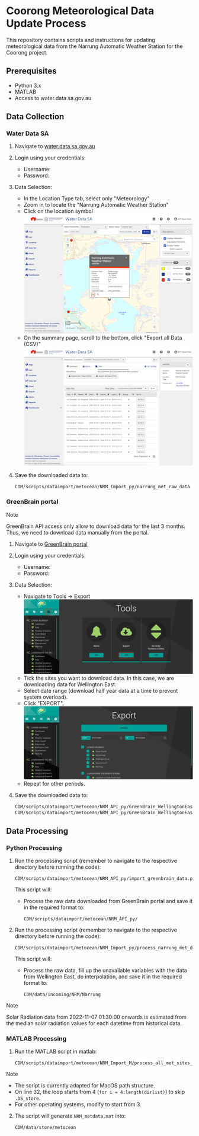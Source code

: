 # Coorong Meteorological Data Update Process

This repository contains scripts and instructions for updating meteorological data from the Narrung Automatic Weather Station for the Coorong project.

## Prerequisites

- Python 3.x
- MATLAB
- Access to water.data.sa.gov.au

## Data Collection

### Water Data SA

1. Navigate to [water.data.sa.gov.au](https://water.data.sa.gov.au/)

2. Login using your credentials:
   - Username: <your username>
   - Password: <your password>

3. Data Selection:
   - In the Location Type tab, select only "Meteorology"
   - Zoom in to locate the "Narrung Automatic Weather Station"
   - Click on the location symbol
   ![Location Selection](NRM_Import_demo/WaterDataSAMapPage.png)
   - On the summary page, scroll to the bottom, click "Export all Data (CSV)"
   ![Export Data](NRM_Import_demo/WaterDataSASummaryPage.png)

4. Save the downloaded data to:
   ```
   CDM/scripts/dataimport/metocean/NRM_Import_py/narrung_met_raw_data
   ```

### GreenBrain portal

> [!NOTE]
> GreenBrain API access only allow to download data for the last 3 months. Thus, we need to download data manually from the portal.

1. Navigate to [GreenBrain portal](https://greenbrain.net.au/)

2. Login using your credentials:
   - Username: <your username>
   - Password: <your password>

3. Data Selection:
   - Navigate to Tools -> Export
   ![Data Export Tool](NRM_Import_demo/greenbrain_portal_tools.png)
   - Tick the sites you want to download data. In this case, we are downloading data for Wellington East.
   - Select date range (download half year data at a time to prevent system overload).
   - Click "EXPORT".
   ![Data Export](NRM_Import_demo/greenbrain_portal_export.png)
   - Repeat for other periods.

4. Save the downloaded data to:
   ```
   CDM/scripts/dataimport/metocean/NRM_API_py/GreenBrain_WellingtonEast_2023
   CDM/scripts/dataimport/metocean/NRM_API_py/GreenBrain_WellingtonEast_2024
   ```

## Data Processing

### Python Processing
1. Run the processing script (remember to navigate to the respective directory before running the code):
   ```
   CDM/scripts/dataimport/metocean/NRM_API_py/import_greenbrain_data.py
   ```

   This script will:
   - Process the raw data downloaded from GreenBrain portal and save it in the required format to:
     ```
     CDM/scripts/dataimport/metocean/NRM_API_py/
     ```

3. Run the processing script (remember to navigate to the respective directory before running the code):
   ```
   CDM/scripts/dataimport/metocean/NRM_Import_py/process_narrung_met_data.py
   ```

   This script will:
   - Process the raw data, fill up the unavailable variables with the data from Wellington East, do interpolation, and save it in the required format to:
     ```
     CDM/data/incoming/NRM/Narrung
     ```

> [!NOTE]
> Solar Radiation data from 2022-11-07 01:30:00 onwards is estimated from the median solar radiation values for each datetime from historical data.

### MATLAB Processing
1. Run the MATLAB script in matlab:
   ```
   CDM/scripts/dataimport/metocean/NRM_Import_M/process_all_met_sites_new.m
   ```

> [!NOTE]
> - The script is currently adapted for MacOS path structure.
> - On line 32, the loop starts from 4 (`for i = 4:length(dirlist)`) to skip `.DS_store`.
> - For other operating systems, modify to start from 3.

2. The script will generate `NRM_metdata.mat` into:
   ```
   CDM/data/store/metocean
   ```
